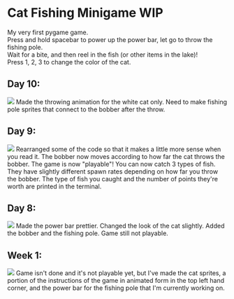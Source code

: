 # Cat Fishing Minigame WIP
My very first pygame game.    
Press and hold spacebar to power up the power bar, let go to throw the fishing pole.  
Wait for a bite, and then reel in the fish (or other items in the lake)!   
Press 1, 2, 3 to change the color of the cat.

## Day 10:
<img src = "https://i.imgur.com/OlTpaqH.gif">
Made the throwing animation for the white cat only. 
Need to make fishing pole sprites that connect to the bobber after the throw.

## Day 9:
<img src = "https://i.imgur.com/8SZVEGr.gif">    
Rearranged some of the code so that it makes a little more sense when you read it.   
The bobber now moves according to how far the cat throws the bobber.   
The game is now "playable"! You can now catch 3 types of fish. They have slightly different spawn rates depending on how far you throw the bobber.  
The type of fish you caught and the number of points they're worth are printed in the terminal.  

## Day 8:
<img src = "https://i.imgur.com/iTG2LXZ.gif">
Made the power bar prettier. Changed the look of the cat slightly. Added the bobber and the fishing pole.
Game still not playable.

## Week 1:
<img src = "https://i.imgur.com/ohuYRB0.gif">
Game isn't done and it's not playable yet, but I've made the cat sprites, a portion of the instructions of the game in animated form in the top left hand corner, and the power bar for the fishing pole that I'm currently working on. 
